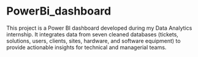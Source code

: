 # PowerBi_dashboard
This project is a Power BI dashboard developed during my Data Analytics internship. It integrates data from seven cleaned databases (tickets, solutions, users, clients, sites, hardware, and software equipment) to provide actionable insights for technical and managerial teams.
